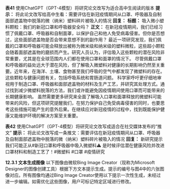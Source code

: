 **表41** 使用ChatGPT（GPT-4模型）将研究论文改写为适合高中生阅读的版本
**提示：** 将此论文改写给高中生看：需要评估在新冠疫情期间从口罩、呼吸器及自制面部遮盖物中脱落的微（纳米）塑料碎片被吸入的情况
**回复：**
**标题：** 吸入微小塑料颗粒：我们的新冠口罩和呼吸器安全吗？
**正文：**
在新冠疫情期间，我们已经习惯了佩戴口罩、呼吸器和自制面罩，以保护自己和他人免受病毒侵害。但你是否想过，这些面部遮盖物是否会带来意想不到的副作用？
最近一项研究发现，我们佩戴的口罩和呼吸器可能会释放出被称为微米级和纳米级的塑料微粒，这些超小颗粒会随着面部遮盖物的磨损而产生。研究人员认为，评估吸入这些颗粒的潜在风险非常重要，尤其是在全球范围内人们都在使用口罩和面罩的情况下。
尽管佩戴口罩和呼吸器的益处远大于潜在风险，但了解吸入微塑料对健康的长期影响仍然至关重要。近年来，在海洋、土壤、食物甚至我们呼吸的空气中都发现了微塑料的存在。这些颗粒与健康问题有关，包括呼吸系统和胃肠道问题。
科学家呼吁更仔细地审视用于制造口罩、呼吸器和面部遮盖物的材料及生产工艺，并研究其处理方式。通过找到减少微塑料脱落的方法，我们或许能避免因疫情期间使用口罩而可能带来的长期健康影响。
虽然需要更多研究来全面了解吸入口罩和面罩释放的微塑料可能带来的风险，但这项研究提醒我们，在努力保护自己免受病毒侵害的同时，也要思考这些措施可能产生的意外后果。在继续应对新冠疫情的过程中，找到既能保护健康又能维护环境的解决方案至关重要。

**表42** 使用ChatGPT（GPT-4模型）将研究论文改写成适合在社交媒体发布的“推文”
**提示：** 将此论文改写成一条推文：需要评估在新冠疫情期间从口罩、呼吸器及自制面部遮盖物中脱落的微（纳米）塑料碎片被吸入的情况
**回复：** 新研究提示我们可能正从#新冠口罩和呼吸器中吸入微塑料⚠️ 是时候评估潜在健康风险并改进口罩材料和制造工艺了！#微塑料 #口罩 #疫情研究

**12.3.1 文本生成图像**
以下图像由微软Bing Image Creator（现称为Microsoft Designer的图像创建工具）根据下方文本提示生成。提示的编号与图4中的六张图像对应。所有图像均通过Bing Image Creator使用以下提示一次性生成，未经过进一步编辑。如需优化这些图像，用户可标记特定区域进行修改。